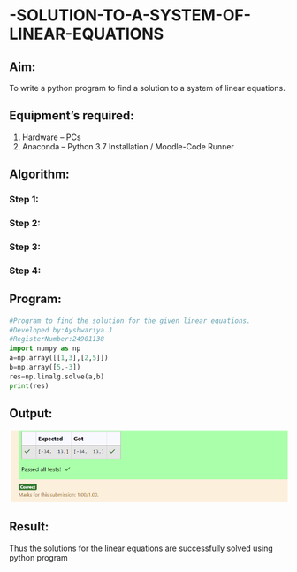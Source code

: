 # -SOLUTION-TO-A-SYSTEM-OF-LINEAR-EQUATIONS
## Aim:
To write a python program to find a solution to a system of linear equations.
## Equipment’s required:
1. 	Hardware – PCs
2. 	Anaconda – Python 3.7 Installation / Moodle-Code Runner
## Algorithm:
### Step 1: 
### Step 2: 
### Step 3: 
### Step 4: 

## Program:
```Python
#Program to find the solution for the given linear equations.
#Developed by:Ayshwariya.J 
#RegisterNumber:24901138
import numpy as np
a=np.array([[1,3],[2,5]])
b=np.array([5,-3])
res=np.linalg.solve(a,b)
print(res)
```
## Output:
![alt text](<Screenshot 2024-11-02 120815.png>)
## Result: 
Thus the solutions for the linear equations are successfully solved using python program

